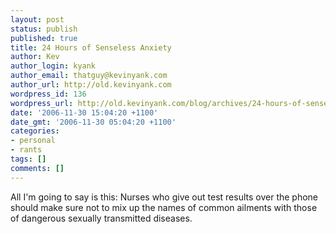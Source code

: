 ```yaml
---
layout: post
status: publish
published: true
title: 24 Hours of Senseless Anxiety
author: Kev
author_login: kyank
author_email: thatguy@kevinyank.com
author_url: http://old.kevinyank.com
wordpress_id: 136
wordpress_url: http://old.kevinyank.com/blog/archives/24-hours-of-senseless-anxiety/
date: '2006-11-30 15:04:20 +1100'
date_gmt: '2006-11-30 05:04:20 +1100'
categories:
- personal
- rants
tags: []
comments: []
---
```

<p>All I'm going to say is this: Nurses who give out test results over the phone should make sure not to mix up the names of common ailments with those of dangerous sexually transmitted diseases.</p>

